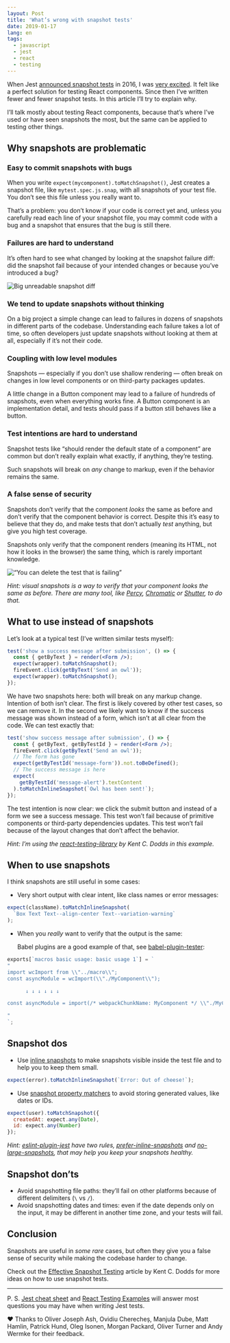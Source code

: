 ```yaml
---
layout: Post
title: 'What’s wrong with snapshot tests'
date: 2019-01-17
lang: en
tags:
  - javascript
  - jest
  - react
  - testing
---
```


When Jest [announced snapshot tests](https://jestjs.io/blog/2016/07/27/jest-14) in 2016, I was [very excited](/all/react-jest). It felt like a perfect solution for testing React components. Since then I’ve written fewer and fewer snapshot tests. In this article I’ll try to explain why.

I’ll talk mostly about testing React components, because that’s where I’ve used or have seen snapshots the most, but the same can be applied to testing other things.

## Why snapshots are problematic

### Easy to commit snapshots with bugs

When you write `expect(mycomponent).toMatchSnapshot()`, Jest creates a snapshot file, like `mytest.spec.js.snap`, with all snapshots of your test file. You don’t see this file unless you really want to.

That’s a problem: you don’t know if your code is correct yet and, unless you carefully read each line of your snapshot file, you may commit code with a bug and a snapshot that ensures that the bug is still there.

### Failures are hard to understand

It’s often hard to see what changed by looking at the snapshot failure diff: did the snapshot fail because of your intended changes or because you’ve introduced a bug?

![Big unreadable snapshot diff](/images/monster-snapshot.png)

### We tend to update snapshots without thinking

On a big project a simple change can lead to failures in dozens of snapshots in different parts of the codebase. Understanding each failure takes a lot of time, so often developers just update snapshots without looking at them at all, especially if it’s not their code.

### Coupling with low level modules

Snapshots — especially if you don’t use shallow rendering — often break on changes in low level components or on third-party packages updates.

A little change in a Button component may lead to a failure of hundreds of snapshots, even when everything works fine. A Button component is an implementation detail, and tests should pass if a button still behaves like a button.

### Test intentions are hard to understand

Snapshot tests like “should render the default state of a component” are common but don’t really explain what exactly, if anything, they’re testing.

Such snapshots will break on _any_ change to markup, even if the behavior remains the same.

### A false sense of security

Snapshots don’t verify that the component _looks_ the same as before and don’t verify that the component behavior is correct. Despite this it’s easy to believe that they do, and make tests that don’t actually _test_ anything, but give you high test coverage.

Snapshots only verify that the component renders (meaning its HTML, not how it looks in the browser) the same thing, which is rarely important knowledge.

![“You can delete the test that is failing”](/images/remove-snapshot.jpg)

_Hint: visual snapshots is a way to verify that your component *looks* the same as before. There are many tool, like [Percy](https://percy.io/), [Chromatic](https://www.chromaticqa.com/) or [Shutter](https://shutter.sh/), to do that._

## What to use instead of snapshots

Let’s look at a typical test (I’ve written similar tests myself):

```jsx
test('show a success message after submission', () => {
  const { getByText } = render(<Form />);
  expect(wrapper).toMatchSnapshot();
  fireEvent.click(getByText('Send an owl'));
  expect(wrapper).toMatchSnapshot();
});
```

We have two snapshots here: both will break on any markup change. Intention of both isn’t clear. The first is likely covered by other test cases, so we can remove it. In the second we likely want to know if the success message was shown instead of a form, which isn’t at all clear from the code. We can test exactly that:

```jsx
test('show success message after submission', () => {
  const { getByText, getByTestId } = render(<Form />);
  fireEvent.click(getByText('Send an owl'));
  // The form has gone
  expect(getByTestId('message-form')).not.toBeDefined();
  // The success message is here
  expect(
    getByTestId('message-alert').textContent
  ).toMatchInlineSnapshot(`Owl has been sent!`);
});
```

The test intention is now clear: we click the submit button and instead of a form we see a success message. This test won’t fail because of primitive components or third-party dependencies updates. This test won’t fail because of the layout changes that don’t affect the behavior.

_Hint: I’m using the [react-testing-library](https://kentcdodds.com/blog/effective-snapshot-testing/) by Kent C. Dodds in this example._

## When to use snapshots

I think snapshots are still useful in some cases:

- Very short output with clear intent, like class names or error messages:

```js
expect(className).toMatchInlineSnapshot(
  `Box Text Text--align-center Text--variation-warning`
);
```

- When you _really_ want to verify that the output is the same:

  Babel plugins are a good example of that, see [babel-plugin-tester](https://github.com/babel-utils/babel-plugin-tester):

```js
exports[`macros basic usage: basic usage 1`] = `
"
import wcImport from \\"../macro\\";
const asyncModule = wcImport(\\"./MyComponent\\");

      ↓ ↓ ↓ ↓ ↓ ↓

const asyncModule = import(/* webpackChunkName: MyComponent */ \\"./MyComponent\\");

"
`;
```

## Snapshot dos

- Use [inline snapshots](https://jestjs.io/docs/en/snapshot-testing.html#inline-snapshots) to make snapshots visible inside the test file and to help you to keep them small.

```js
expect(error).toMatchInlineSnapshot(`Error: Out of cheese!`);
```

- Use [snapshot property matchers](https://jestjs.io/docs/en/snapshot-testing.html#property-matchers) to avoid storing generated values, like dates or IDs.

```js
expect(user).toMatchSnapshot({
  createdAt: expect.any(Date),
  id: expect.any(Number)
});
```

_Hint: [eslint-plugin-jest](https://github.com/jest-community/eslint-plugin-jest) have two rules, [prefer-inline-snapshots](https://github.com/jest-community/eslint-plugin-jest/blob/master/docs/rules/prefer-inline-snapshots.md) and [no-large-snapshots](https://github.com/jest-community/eslint-plugin-jest/blob/master/docs/rules/no-large-snapshots.md), that may help you keep your snapshots healthy._

## Snapshot don’ts

- Avoid snapshotting file paths: they’ll fail on other platforms because of different delimiters (`\` vs `/`).
- Avoid snapshotting dates and times: even if the date depends only on the input, it may be different in another time zone, and your tests will fail.

## Conclusion

Snapshots are useful in _some rare_ cases, but often they give you a false sense of security while making the codebase harder to change.

Check out the [Effective Snapshot Testing](https://blog.kentcdodds.com/effective-snapshot-testing-e0d1a2c28eca) article by Kent C. Dodds for more ideas on how to use snapshot tests.

---

P. S. [Jest cheat sheet](https://github.com/sapegin/jest-cheat-sheet) and [React Testing Examples](https://react-testing-examples.com/) will answer most questions you may have when writing Jest tests.

❤️ Thanks to Oliver Joseph Ash, Ovidiu Cherecheș, Manjula Dube, Matt Hamlin, Patrick Hund, Oleg Isonen, Morgan Packard, Oliver Turner and Andy Wermke for their feedback.

